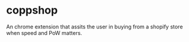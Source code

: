 # coppshop
An chrome extension that assits the user in buying from a shopify store when speed and PoW matters.
